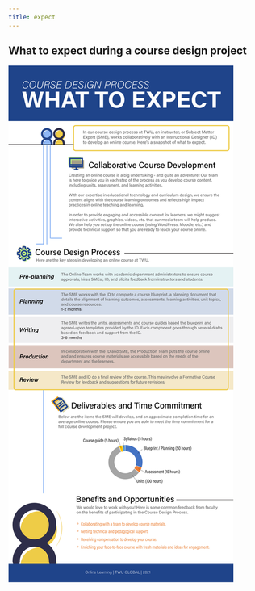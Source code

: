 ```yaml
---
title: expect
---
```


## What to expect during a course design project

![alt-text](expect-graphic.jpg "Infographic outlining the key steps of a course design process.")
